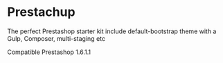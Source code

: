 # Prestachup
The perfect Prestashop starter kit include default-bootstrap theme with a Gulp, Composer, multi-staging etc

Compatible Prestashop 1.6.1.1
